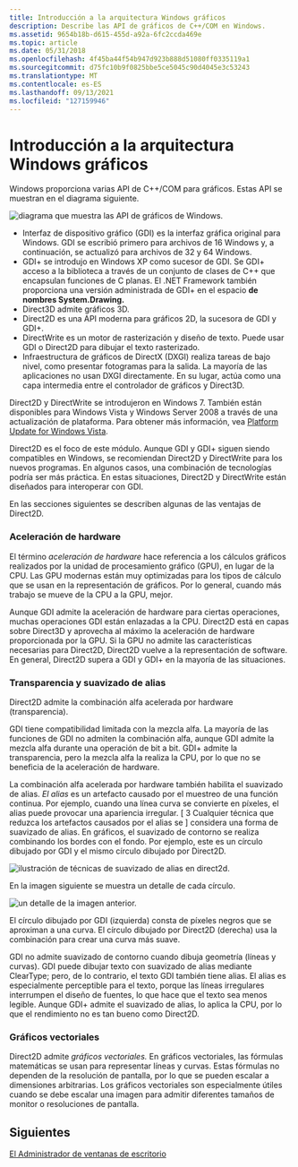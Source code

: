 ```yaml
---
title: Introducción a la arquitectura Windows gráficos
description: Describe las API de gráficos de C++/COM en Windows.
ms.assetid: 9654b18b-d615-455d-a92a-6fc2ccda469e
ms.topic: article
ms.date: 05/31/2018
ms.openlocfilehash: 4f45ba44f54b947d923b888d51080ff0335119a1
ms.sourcegitcommit: d75fc10b9f0825bbe5ce5045c90d4045e3c53243
ms.translationtype: MT
ms.contentlocale: es-ES
ms.lasthandoff: 09/13/2021
ms.locfileid: "127159946"
---
```

# <a name="overview-of-the-windows-graphics-architecture"></a>Introducción a la arquitectura Windows gráficos

Windows proporciona varias API de C++/COM para gráficos. Estas API se muestran en el diagrama siguiente.

![diagrama que muestra las API de gráficos de Windows.](images/graphics01.png)

-   Interfaz de dispositivo gráfico (GDI) es la interfaz gráfica original para Windows. GDI se escribió primero para archivos de 16 Windows y, a continuación, se actualizó para archivos de 32 y 64 Windows.
-   GDI+ se introdujo en Windows XP como sucesor de GDI. Se GDI+ acceso a la biblioteca a través de un conjunto de clases de C++ que encapsulan funciones de C planas. El .NET Framework también proporciona una versión administrada de GDI+ en el espacio **de nombres System.Drawing.**
-   Direct3D admite gráficos 3D.
-   Direct2D es una API moderna para gráficos 2D, la sucesora de GDI y GDI+.
-   DirectWrite es un motor de rasterización y diseño de texto. Puede usar GDI o Direct2D para dibujar el texto rasterizado.
-   Infraestructura de gráficos de DirectX (DXGI) realiza tareas de bajo nivel, como presentar fotogramas para la salida. La mayoría de las aplicaciones no usan DXGI directamente. En su lugar, actúa como una capa intermedia entre el controlador de gráficos y Direct3D.

Direct2D y DirectWrite se introdujeron en Windows 7. También están disponibles para Windows Vista y Windows Server 2008 a través de una actualización de plataforma. Para obtener más información, vea [Platform Update for Windows Vista](../win7ip/platform-update-for-windows-vista-portal.md).

Direct2D es el foco de este módulo. Aunque GDI y GDI+ siguen siendo compatibles en Windows, se recomiendan Direct2D y DirectWrite para los nuevos programas. En algunos casos, una combinación de tecnologías podría ser más práctica. En estas situaciones, Direct2D y DirectWrite están diseñados para interoperar con GDI.

En las secciones siguientes se describen algunas de las ventajas de Direct2D.

### <a name="hardware-acceleration"></a>Aceleración de hardware

El término *aceleración de hardware* hace referencia a los cálculos gráficos realizados por la unidad de procesamiento gráfico (GPU), en lugar de la CPU. Las GPU modernas están muy optimizadas para los tipos de cálculo que se usan en la representación de gráficos. Por lo general, cuando más trabajo se mueve de la CPU a la GPU, mejor.

Aunque GDI admite la aceleración de hardware para ciertas operaciones, muchas operaciones GDI están enlazadas a la CPU. Direct2D está en capas sobre Direct3D y aprovecha al máximo la aceleración de hardware proporcionada por la GPU. Si la GPU no admite las características necesarias para Direct2D, Direct2D vuelve a la representación de software. En general, Direct2D supera a GDI y GDI+ en la mayoría de las situaciones.

### <a name="transparency-and-anti-aliasing"></a>Transparencia y suavizado de alias

Direct2D admite la combinación alfa acelerada por hardware (transparencia).

GDI tiene compatibilidad limitada con la mezcla alfa. La mayoría de las funciones de GDI no admiten la combinación alfa, aunque GDI admite la mezcla alfa durante una operación de bit a bit. GDI+ admite la transparencia, pero la mezcla alfa la realiza la CPU, por lo que no se beneficia de la aceleración de hardware.

La combinación alfa acelerada por hardware también habilita el suavizado de alias. *El alias* es un artefacto causado por el muestreo de una función continua. Por ejemplo, cuando una línea curva se convierte en píxeles, el alias puede provocar una apariencia irregular. \[ 3 Cualquier técnica que reduzca los artefactos causados por el alias se \] considera una forma de suavizado de alias. En gráficos, el suavizado de contorno se realiza combinando los bordes con el fondo. Por ejemplo, este es un círculo dibujado por GDI y el mismo círculo dibujado por Direct2D.

![ilustración de técnicas de suavizado de alias en direct2d.](images/graphics02.png)

En la imagen siguiente se muestra un detalle de cada círculo.

![un detalle de la imagen anterior.](images/graphics03.png)

El círculo dibujado por GDI (izquierda) consta de píxeles negros que se aproximan a una curva. El círculo dibujado por Direct2D (derecha) usa la combinación para crear una curva más suave.

GDI no admite suavizado de contorno cuando dibuja geometría (líneas y curvas). GDI puede dibujar texto con suavizado de alias mediante ClearType; pero, de lo contrario, el texto GDI también tiene alias. El alias es especialmente perceptible para el texto, porque las líneas irregulares interrumpen el diseño de fuentes, lo que hace que el texto sea menos legible. Aunque GDI+ admite el suavizado de alias, lo aplica la CPU, por lo que el rendimiento no es tan bueno como Direct2D.

### <a name="vector-graphics"></a>Gráficos vectoriales

Direct2D admite *gráficos vectoriales.* En gráficos vectoriales, las fórmulas matemáticas se usan para representar líneas y curvas. Estas fórmulas no dependen de la resolución de pantalla, por lo que se pueden escalar a dimensiones arbitrarias. Los gráficos vectoriales son especialmente útiles cuando se debe escalar una imagen para admitir diferentes tamaños de monitor o resoluciones de pantalla.

## <a name="next"></a>Siguientes

[El Administrador de ventanas de escritorio](the-desktop-window-manager.md)

 

 
